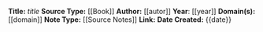 **Title:** _title_
**Source Type:** [[Book]]
**Author:** [[autor]]
**Year**: [[year]]
**Domain(s):** [[domain]]
**Note Type:** [[Source Notes]]
**Link:**
**Date Created:** {{date}}